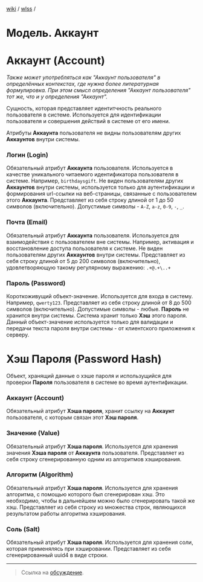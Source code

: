 [wiki](../../README.md) / [wlss](./index.md) /


# Модель. Аккаунт


# Аккаунт (Account)

_Также может употребляться как "Аккаунт пользователя" в определённых контекстах, где нужна более литературная формулировка. При этом смысл определения "Аккаунт пользователя" тот же, что и у определения "Аккаунт"._

Сущность, которая представляет идентитчность реального пользователя в системе. Используется для идентификации пользователя и совершения действий в системе от его имени.

Атрибуты **Аккаунта** пользователя не видны пользователям других **Аккаунтов** внутри системы.


### Логин (Login)

Обязательный атрибут **Аккаунта** пользователя.
Используется в качестве уникального читаемого идентификатора пользователя в системе. Например, `birthdaysgift`.
Не виден пользователям других **Аккаунтов** внутри системы, используется только для аутентификации и формирования url-ссылки на веб-страницы, связанные с пользователем этого **Аккаунта**.
Представляет из себя строку длиной от 1 до 50 символов (включительно). Допустимые символы - `A-Z`, `a-z`, `0-9`, `-`, `_`.


### Почта (Email)

Обязательный атрибут **Аккаунта** пользователя.
Используется для взаимодействия с пользователем вне системы. Например, активация и восстановление доступа пользователя к системе. Не виден пользователям других **Аккаунтов** внутри системы.
Представляет из себя строку длиной от 5 до 200 символов (включительно), удовлетворяющую такому регулярному выражению: `.+@.+\..+`


### Пароль (Password)

Короткоживущий объект-значение. Используется для входа в систему. Например, `qwerty123`.
Представляет из себя строку длиной от 8 до 500 символов (включительно). Допустимые символы - любые.
**Пароль** не хранится внутри системы. Система хранит только **Хэш** этого пароля. Данный объект-значение используется только для валидации и передачи текста пароля внутри системы - от клиентского приложения к серверу.


# Хэш Пароля (Password Hash)

Объект, хранящий данные о хэше пароля и использущийся для проверки **Пароля** пользователя в системе во время аутентификации.


### Аккаунт (Account)

Обязательный атрибут **Хэша пароля**, хранит ссылку на **Аккаунт** пользователя, с которым связан этот **Хэш пароля**.


### Значение (Value)

Обязательный атрибут **Хэша пароля**.
Используется для хранения значения **Хэша пароля** от **Аккаунта** пользователя.
Представляет из себя строку сгенерированную одним из алгоритмов хэширования.


### Алгоритм (Algorithm)

Обязательный атрибут **Хэша пароля**.
Используется для хранения алгоритма, с помощью которого был сгенерирован хэш. Это необходимо, чтобы в дальнейшем можно было сгенерировать такой же хэш.
Представляет из себя строку из множества строк, являющихся результатом работы алгоритма хэширования.


### Соль (Salt)

Обязательный атрибут **Хэша пароля**.
Используется для хранения соли, которая применялясь при хэшировании.
Представляет из себя сгенерированный uuid4 в виде строки.

***

> Ссылка на [обсуждение](https://github.com/week-password/wisher/discussions/7).
